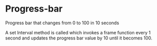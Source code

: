 # Progress-bar
Progress bar that changes from 0 to 100 in 10 seconds


A set Interval method is called which invokes a frame function every 1 second and updates the progress bar value by 10 until it becomes 100. 
